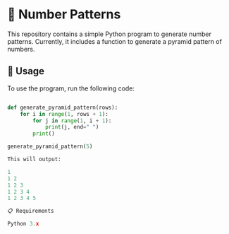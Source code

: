 # 🎨 Number Patterns

This repository contains a simple Python program to generate number patterns. Currently, it includes a function to generate a pyramid pattern of numbers.

## 🔧 Usage

To use the program, run the following code:

```python

def generate_pyramid_pattern(rows):
    for i in range(1, rows + 1):
        for j in range(1, i + 1):
            print(j, end=" ")
        print()

generate_pyramid_pattern(5)

This will output:

1 
1 2 
1 2 3 
1 2 3 4 
1 2 3 4 5

📋 Requirements

Python 3.x
